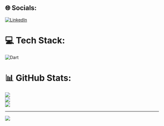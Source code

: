 
## 🌐 Socials:
[![LinkedIn](https://img.shields.io/badge/LinkedIn-%230077B5.svg?logo=linkedin&logoColor=white)](https://linkedin.com/in/https://www.linkedin.com/in/farrukhjaved20/) 

# 💻 Tech Stack:
![Dart](https://img.shields.io/badge/dart-%230175C2.svg?style=for-the-badge&logo=dart&logoColor=white) 
# 📊 GitHub Stats:
![](https://github-readme-stats.vercel.app/api?username=farrukhjaved20&theme=dark&hide_border=false&include_all_commits=false&count_private=false)<br/>
![](https://github-readme-streak-stats.herokuapp.com/?user=farrukhjaved20&theme=dark&hide_border=false)<br/>
![](https://github-readme-stats.vercel.app/api/top-langs/?username=farrukhjaved20&theme=dark&hide_border=false&include_all_commits=false&count_private=false&layout=compact)

---
[![](https://visitcount.itsvg.in/api?id=farrukhjaved20&icon=1&color=0)](https://visitcount.itsvg.in)

<!-- Proudly created with GPRM ( https://gprm.itsvg.in ) -->

